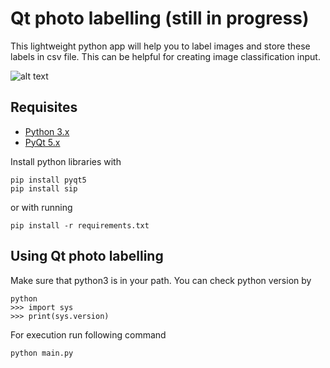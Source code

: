 Qt photo labelling (still in progress)
==============
This lightweight python app will help you to label images and store these labels in csv file. This can be helpful for creating image classification input.

![alt text](https://s0.gifyu.com/images/iu5yx-bn0zc.gif)

## Requisites
- [Python 3.x](https://www.python.org "Python Homepage")
- [PyQt 5.x](http://www.riverbankcomputing.co.uk/software/pyqt/download5 "PyQt5 Homepage")

Install python libraries with
```
pip install pyqt5
pip install sip
```
or with running 
```
pip install -r requirements.txt
```

## Using Qt photo labelling
Make sure that python3 is in your path. You can check python version by
```
python
>>> import sys
>>> print(sys.version)
```
For execution run following command
```
python main.py
```

